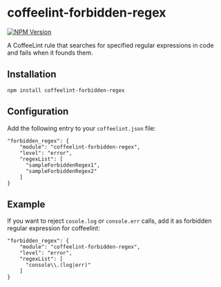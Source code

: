 coffeelint-forbidden-regex
==============================
[![NPM Version](https://badge.fury.io/js/coffeelint-forbidden-regex.svg)](https://npmjs.org/package/coffeelint-forbidden-regex)

A CoffeeLint rule that searches for specified regular expressions in code and fails when it founds them.

Installation
-----------

    npm install coffeelint-forbidden-regex

Configuration
-----------

Add the following entry to your `coffeelint.json` file:

    "forbidden_regex": {
        "module": "coffeelint-forbidden-regex",
        "level": "error",
        "regexList": [
          "sampleForbiddenRegex1",
          "sampleForbiddenRegex2"
        ]
    }

Example
-----------

If you want to reject `cosole.log` or `console.err` calls, add it as forbidden regular expression for coffeelint:

    "forbidden_regex": {
        "module": "coffeelint-forbidden-regex",
        "level": "error",
        "regexList": [
          "console\\.(log|err)"
        ]
    }
